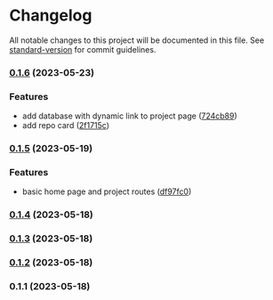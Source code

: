 # Changelog

All notable changes to this project will be documented in this file. See [standard-version](https://github.com/conventional-changelog/standard-version) for commit guidelines.

### [0.1.6](https://github.com/Earthstomp/portfolio/compare/v0.1.5...v0.1.6) (2023-05-23)


### Features

* add database with dynamic link to project page ([724cb89](https://github.com/Earthstomp/portfolio/commit/724cb898ba6a562ca262d1cfcb2a9f4ad3500a66))
* add repo card ([2f1715c](https://github.com/Earthstomp/portfolio/commit/2f1715c1c8ccadcb8223703d4d14ef758bda52f9))

### [0.1.5](https://github.com/Earthstomp/portfolio/compare/v0.1.4...v0.1.5) (2023-05-19)


### Features

* basic home page and project routes ([df97fc0](https://github.com/Earthstomp/portfolio/commit/df97fc0ca8967d81a9ff5f2e139a432aa5f1a99a))

### [0.1.4](https://github.com/Earthstomp/portfolio/compare/v0.1.3...v0.1.4) (2023-05-18)

### [0.1.3](https://github.com/Earthstomp/portfolio/compare/v0.1.2...v0.1.3) (2023-05-18)

### [0.1.2](https://github.com/Earthstomp/portfolio/compare/v0.1.1...v0.1.2) (2023-05-18)

### 0.1.1 (2023-05-18)
